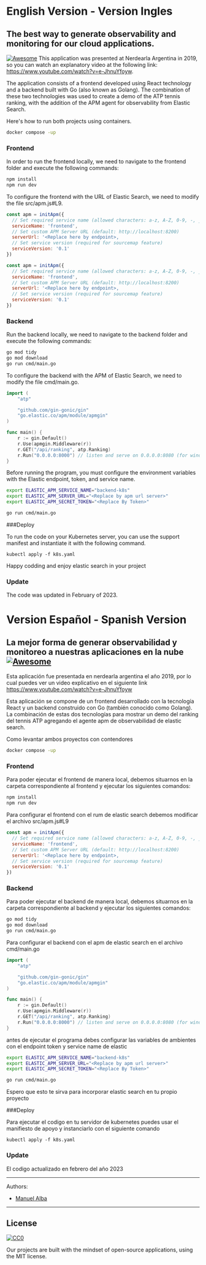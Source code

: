 

# English Version - Version Ingles
## The best way to generate observability and monitoring for our cloud applications.
 [![Awesome](https://cdn.rawgit.com/sindresorhus/awesome/d7305f38d29fed78fa85652e3a63e154dd8e8829/media/badge.svg)](https://github.com/sindresorhus/awesome)
This application was presented at Nerdearla Argentina in 2019, so you can watch an explanatory video at the following link: https://www.youtube.com/watch?v=e-JhnuYfoyw.

The application consists of a frontend developed using React technology and a backend built with Go (also known as Golang). The combination of these two technologies was used to create a demo of the ATP tennis ranking, with the addition of the APM agent for observability from Elastic Search.

Here's how to run both projects using containers.

```bash
docker compose -up
```

### Frontend 
In order to run the frontend locally, we need to navigate to the frontend folder and execute the following commands:

```bash
npm install 
npm run dev
```

To configure the frontend with the URL of Elastic Search, we need to modify the file src/apm.js#L9.

```js
const apm = initApm({
  // Set required service name (allowed characters: a-z, A-Z, 0-9, -, _, and space)
  serviceName: 'frontend',
  // Set custom APM Server URL (default: http://localhost:8200)
  serverUrl: '<Replace here by endpoint>,
  // Set service version (required for sourcemap feature)
  serviceVersion: '0.1'
})
```

```js
const apm = initApm({
  // Set required service name (allowed characters: a-z, A-Z, 0-9, -, _, and space)
  serviceName: 'frontend',
  // Set custom APM Server URL (default: http://localhost:8200)
  serverUrl: '<Replace here by endpoint>,
  // Set service version (required for sourcemap feature)
  serviceVersion: '0.1'
})
```

### Backend 

Run the backend locally, we need to navigate to the backend folder and execute the following commands:
```bash
go mod tidy
go mod download
go run cmd/main.go
```

To configure the backend with the APM of Elastic Search, we need to modify the file cmd/main.go.
```go
import (
	"atp"

	"github.com/gin-gonic/gin"
	"go.elastic.co/apm/module/apmgin"
)

func main() {
	r := gin.Default()
	r.Use(apmgin.Middleware(r))
	r.GET("/api/ranking", atp.Ranking)
	r.Run("0.0.0.0:8000") // listen and serve on 0.0.0.0:8080 (for windows "localhost:8080")
}
```
Before running the program, you must configure the environment variables with the Elastic endpoint, token, and service name.
```bash
export ELASTIC_APM_SERVICE_NAME="backend-k8s"
export ELASTIC_APM_SERVER_URL="<Replace by apm url server>"
export ELASTIC_APM_SECRET_TOKEN="<Replace By Token>"

go run cmd/main.go
```

###Deploy

To run the code on your Kubernetes server, you can use the support manifest and instantiate it with the following command.

```console
kubectl apply -f k8s.yaml
```


Happy codding and enjoy elastic search in your project

### Update

The code was updated in February of 2023.


# Version Español - Spanish Version
## La mejor forma de generar observabilidad y monitoreo a nuestras aplicaciones en la nube [![Awesome](https://cdn.rawgit.com/sindresorhus/awesome/d7305f38d29fed78fa85652e3a63e154dd8e8829/media/badge.svg)](https://github.com/sindresorhus/awesome)

Esta aplicación fue presentada en nerdearla argentina el año 2019, por lo cual puedes ver un video explicativo en el siguiente link https://www.youtube.com/watch?v=e-JhnuYfoyw 

Esta aplicación se compone de un frontend desarrollado con la tecnología React y un backend construido con Go (también conocido como Golang). La combinación de estas dos tecnologías para mostrar un demo del ranking del tennis ATP agregando el agente apm de  observabilidad de elastic search.

Como levantar ambos proyectos con contendores

```bash
docker compose -up
```

### Frontend 
Para poder ejecutar el frontend de manera local, debemos situarnos en la carpeta correspondiente al frontend y ejecutar los siguientes comandos:
```bash
npm install 
npm run dev
```

Para configurar el frontend con el rum de elastic search debemos modificar el archivo src/apm.js#L9

```js
const apm = initApm({
  // Set required service name (allowed characters: a-z, A-Z, 0-9, -, _, and space)
  serviceName: 'frontend',
  // Set custom APM Server URL (default: http://localhost:8200)
  serverUrl: '<Replace here by endpoint>,
  // Set service version (required for sourcemap feature)
  serviceVersion: '0.1'
})
```

### Backend 

Para poder ejecutar el backend de manera local, debemos situarnos en la carpeta correspondiente al backend y ejecutar los siguientes comandos:
```bash
go mod tidy
go mod download
go run cmd/main.go
```

Para configurar el backend con el apm de elastic search en el archivo cmd/main.go

```go
import (
	"atp"

	"github.com/gin-gonic/gin"
	"go.elastic.co/apm/module/apmgin"
)

func main() {
	r := gin.Default()
	r.Use(apmgin.Middleware(r))
	r.GET("/api/ranking", atp.Ranking)
	r.Run("0.0.0.0:8000") // listen and serve on 0.0.0.0:8080 (for windows "localhost:8080")
}
```
antes de ejecutar el programa debes configurar las variables de ambientes con el endpoint token y service name de elastic
```bash
export ELASTIC_APM_SERVICE_NAME="backend-k8s"
export ELASTIC_APM_SERVER_URL="<Replace by apm url server>"
export ELASTIC_APM_SECRET_TOKEN="<Replace By Token>"

go run cmd/main.go
```

Espero que esto te sirva para incorporar elastic search en tu propio proyecto

###Deploy

Para ejecutar el codigo en tu servidor de kubernetes puedes usar el manifiesto de apoyo y instanciarlo con el siguiente comando 
```console
kubectl apply -f k8s.yaml
```


### Update

El codigo actualizado en febrero del año 2023

---
Authors:
  - [Manuel Alba](https://github.com/elmalba)
---

## License

[![CC0](http://mirrors.creativecommons.org/presskit/buttons/88x31/svg/cc-zero.svg)](https://creativecommons.org/publicdomain/zero/1.0/)

Our projects are built with the mindset of open-source applications, using the MIT license.
